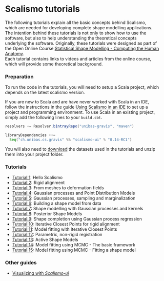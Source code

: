 # Scalismo tutorials

The following tutorials explain all the basic concepts behind Scalismo, which are needed for developing complete shape modelling applications.
The intention behind these tutorials is not only to show how to use the software, but also to help understanding the theoretical concepts underlying the software.
Originally, these tutorials were designed as part of the Open Online Course [Statistical Shape Modelling - Computing the Human Anatomy](https://www.futurelearn.com/courses/statistical-shape-modelling).  
Each tutorial contains links to videos and articles from the online course, which will
provide some theoretical background.

### Preparation

To run the code in the tutorials, you will need to setup a Scala project,
which depends on the latest scalismo version.

If you are new to Scala and are have never worked with Scala in an IDE,
follow the instructions in the guide [Using Scalismo in an IDE](tutorials/ide.html) to
set up a project and programming environment. To use Scala in an existing project, simply add the following lines to
your ```build.sbt```.

```scala
resolvers += Resolver.bintrayRepo("unibas-gravis", "maven")

libraryDependencies ++=
  Seq("ch.unibas.cs.gravis" %% "scalismo-ui" % "0.14-RC1")
```

You will also need to [download](https://drive.switch.ch/index.php/s/zOJDpqh2ZGxzJJH) the datasets used in the tutorials and unzip them into your project folder.

### Tutorials

* [Tutorial 1](tutorials/tutorial1.html): Hello Scalismo
* [Tutorial 2](tutorials/tutorial2.html): Rigid alignment
* [Tutorial 3](tutorials/tutorial3.html): From meshes to deformation fields
* [Tutorial 4](tutorials/tutorial4.html): Gaussian processes and Point Distribution Models
* [Tutorial 5](tutorials/tutorial5.html): Gaussian processes, sampling and marginalization
* [Tutorial 6](tutorials/tutorial6.html): Building a shape model from data
* [Tutorial 7](tutorials/tutorial7.html): Shape modelling with Gaussian processes and kernels
* [Tutorial 8](tutorials/tutorial8.html): Posterior Shape Models
* [Tutorial 9](tutorials/tutorial9.html): Shape completion using Gaussian process regression
* [Tutorial 10](tutorials/tutorial10.html): Iterative Closest Points for rigid alignment
* [Tutorial 11](tutorials/tutorial11.html): Model fitting with Iterative Closest Points
* [Tutorial 12](tutorials/tutorial12.html): Parametric, non-rigid registration
* [Tutorial 13](tutorials/tutorial13.html): Active Shape Models
* [Tutorial 14](tutorials/tutorial14.html): Model fitting using MCMC - The basic framework
* [Tutorial 15](tutorials/tutorial15.html): Model fitting using MCMC - Fitting a shape model


### Other guides

* [Visualizing with *Scalismo-ui*](tutorials/scalismo-ui-introduction.html)

